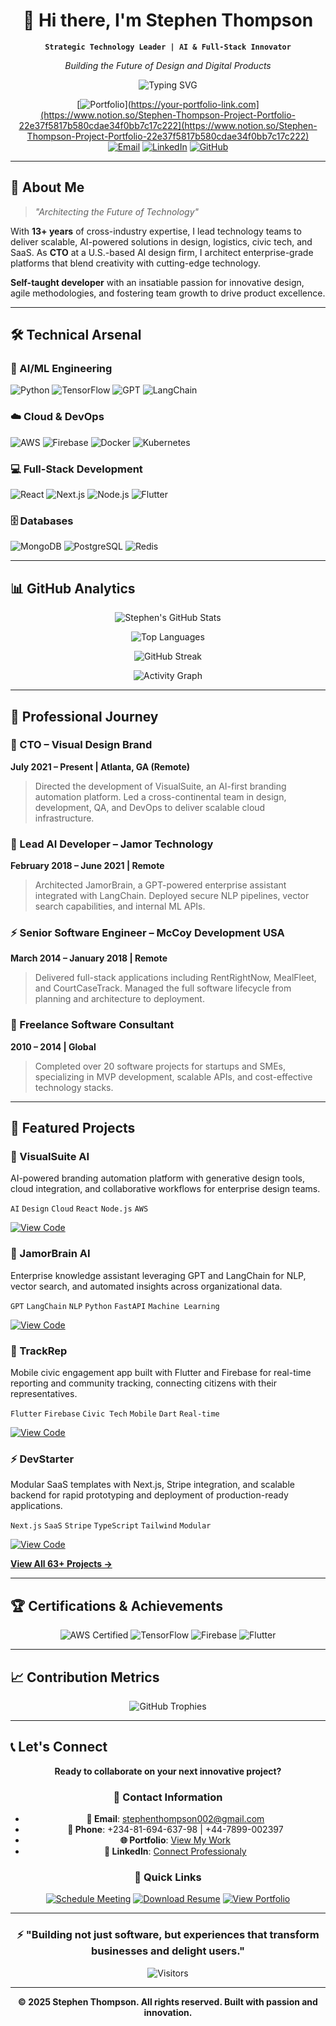 <!-- Header Section -->
<div align="center">

# 👋 Hi there, I'm Stephen Thompson

**`Strategic Technology Leader | AI & Full-Stack Innovator`**

*Building the Future of Design and Digital Products*

![Typing SVG](https://readme-typing-svg.herokuapp.com?font=Fira+Code&duration=4000&pause=1000&color=7C3AED&center=true&vCenter=true&width=600&lines=13%2B+Years+Experience;63%2B+Projects+Completed;20%2B+Technologies+Mastered;100%25+Client+Satisfaction)

[![Portfolio](https://img.shields.io/badge/🌐_Portfolio-000000?style=for-the-badge&logo=google-chrome&logoColor=white)](https://your-portfolio-link.com](https://www.notion.so/Stephen-Thompson-Project-Portfolio-22e37f5817b580cdae34f0bb7c17c222](https://www.notion.so/Stephen-Thompson-Project-Portfolio-22e37f5817b580cdae34f0bb7c17c222)
[![Email](https://img.shields.io/badge/📧_Email-D14836?style=for-the-badge&logo=gmail&logoColor=white)](mailto:stephenthompson002@gmail.com)
[![LinkedIn](https://img.shields.io/badge/💼_LinkedIn-0077B5?style=for-the-badge&logo=linkedin&logoColor=white)](https://linkedin.com/in/stephenthompson002)
[![GitHub](https://img.shields.io/badge/🐙_GitHub-181717?style=for-the-badge&logo=github&logoColor=white)](https://github.com/Stephenthompson002)

</div>

---

## 🚀 About Me

> *"Architecting the Future of Technology"*

With **13+ years** of cross-industry expertise, I lead technology teams to deliver scalable, AI-powered solutions in design, logistics, civic tech, and SaaS. As **CTO** at a U.S.-based AI design firm, I architect enterprise-grade platforms that blend creativity with cutting-edge technology.

**Self-taught developer** with an insatiable passion for innovative design, agile methodologies, and fostering team growth to drive product excellence.

---

## 🛠️ Technical Arsenal

### **🤖 AI/ML Engineering**
![Python](https://img.shields.io/badge/Python-3776AB?style=for-the-badge&logo=python&logoColor=white)
![TensorFlow](https://img.shields.io/badge/TensorFlow-FF6F00?style=for-the-badge&logo=tensorflow&logoColor=white)
![GPT](https://img.shields.io/badge/GPT-412991?style=for-the-badge&logo=openai&logoColor=white)
![LangChain](https://img.shields.io/badge/LangChain-FF6B35?style=for-the-badge)

### **☁️ Cloud & DevOps**
![AWS](https://img.shields.io/badge/AWS-232F3E?style=for-the-badge&logo=amazon-aws&logoColor=white)
![Firebase](https://img.shields.io/badge/Firebase-FFCA28?style=for-the-badge&logo=firebase&logoColor=black)
![Docker](https://img.shields.io/badge/Docker-2496ED?style=for-the-badge&logo=docker&logoColor=white)
![Kubernetes](https://img.shields.io/badge/Kubernetes-326CE5?style=for-the-badge&logo=kubernetes&logoColor=white)

### **💻 Full-Stack Development**
![React](https://img.shields.io/badge/React-20232A?style=for-the-badge&logo=react&logoColor=61DAFB)
![Next.js](https://img.shields.io/badge/Next.js-000000?style=for-the-badge&logo=next.js&logoColor=white)
![Node.js](https://img.shields.io/badge/Node.js-339933?style=for-the-badge&logo=nodedotjs&logoColor=white)
![Flutter](https://img.shields.io/badge/Flutter-02569B?style=for-the-badge&logo=flutter&logoColor=white)

### **🗄️ Databases**
![MongoDB](https://img.shields.io/badge/MongoDB-47A248?style=for-the-badge&logo=mongodb&logoColor=white)
![PostgreSQL](https://img.shields.io/badge/PostgreSQL-4169E1?style=for-the-badge&logo=postgresql&logoColor=white)
![Redis](https://img.shields.io/badge/Redis-DC382D?style=for-the-badge&logo=redis&logoColor=white)

---

## 📊 GitHub Analytics

<div align="center">

![Stephen's GitHub Stats](https://github-readme-stats.vercel.app/api?username=Stephenthompson002&show_icons=true&theme=radical&hide_border=true&include_all_commits=true&count_private=true)

![Top Languages](https://github-readme-stats.vercel.app/api/top-langs/?username=Stephenthompson002&layout=compact&theme=radical&hide_border=true&langs_count=8)

![GitHub Streak](https://github-readme-streak-stats.herokuapp.com/?user=Stephenthompson002&theme=radical&hide_border=true)

![Activity Graph](https://github-readme-activity-graph.vercel.app/graph?username=Stephenthompson002&theme=react-dark&bg_color=000000&hide_border=true&area=true)

</div>

---

## 💼 Professional Journey

### **👑 CTO** – Visual Design Brand
**July 2021 – Present | Atlanta, GA (Remote)**
> Directed the development of VisualSuite, an AI-first branding automation platform. Led a cross-continental team in design, development, QA, and DevOps to deliver scalable cloud infrastructure.

### **🧠 Lead AI Developer** – Jamor Technology  
**February 2018 – June 2021 | Remote**
> Architected JamorBrain, a GPT-powered enterprise assistant integrated with LangChain. Deployed secure NLP pipelines, vector search capabilities, and internal ML APIs.

### **⚡ Senior Software Engineer** – McCoy Development USA
**March 2014 – January 2018 | Remote**
> Delivered full-stack applications including RentRightNow, MealFleet, and CourtCaseTrack. Managed the full software lifecycle from planning and architecture to deployment.

### **🚀 Freelance Software Consultant**
**2010 – 2014 | Global**
> Completed over 20 software projects for startups and SMEs, specializing in MVP development, scalable APIs, and cost-effective technology stacks.

---

## 🎯 Featured Projects

### **🤖 VisualSuite AI**
AI-powered branding automation platform with generative design tools, cloud integration, and collaborative workflows for enterprise design teams.

`AI` `Design` `Cloud` `React` `Node.js` `AWS`

[![View Code](https://img.shields.io/badge/View_Code-000000?style=for-the-badge&logo=github&logoColor=white)](https://github.com/Stephenthompson002/visualsuite-ai)

### **🧠 JamorBrain AI**
Enterprise knowledge assistant leveraging GPT and LangChain for NLP, vector search, and automated insights across organizational data.

`GPT` `LangChain` `NLP` `Python` `FastAPI` `Machine Learning`

[![View Code](https://img.shields.io/badge/View_Code-000000?style=for-the-badge&logo=github&logoColor=white)](https://github.com/Stephenthompson002/jamorbrain-ai)

### **📱 TrackRep**
Mobile civic engagement app built with Flutter and Firebase for real-time reporting and community tracking, connecting citizens with their representatives.

`Flutter` `Firebase` `Civic Tech` `Mobile` `Dart` `Real-time`

[![View Code](https://img.shields.io/badge/View_Code-000000?style=for-the-badge&logo=github&logoColor=white)](https://github.com/Stephenthompson002/trackrep)

### **⚡ DevStarter**
Modular SaaS templates with Next.js, Stripe integration, and scalable backend for rapid prototyping and deployment of production-ready applications.

`Next.js` `SaaS` `Stripe` `TypeScript` `Tailwind` `Modular`

[![View Code](https://img.shields.io/badge/View_Code-000000?style=for-the-badge&logo=github&logoColor=white)](https://github.com/Stephenthompson002/devstarter)

**[View All 63+ Projects →](https://github.com/Stephenthompson002?tab=repositories)**

---

## 🏆 Certifications & Achievements

<div align="center">

![AWS Certified](https://img.shields.io/badge/AWS_Certified_Solutions_Architect-FF9900?style=for-the-badge&logo=amazonaws&logoColor=white)
![TensorFlow](https://img.shields.io/badge/TensorFlow_Developer_Certificate-FF6F00?style=for-the-badge&logo=tensorflow&logoColor=white)
![Firebase](https://img.shields.io/badge/Firebase_Advanced_Developer-FFCA28?style=for-the-badge&logo=firebase&logoColor=black)
![Flutter](https://img.shields.io/badge/Flutter_&_Dart_Mastery-02569B?style=for-the-badge&logo=flutter&logoColor=white)

</div>

---

## 📈 Contribution Metrics

<div align="center">

![GitHub Trophies](https://github-profile-trophy.vercel.app/?username=Stephenthompson002&theme=radical&no-frame=true&margin-w=15&margin-h=15&row=2&column=4)

</div>

---

## 📞 Let's Connect

<div align="center">

**Ready to collaborate on your next innovative project?**

### **💌 Contact Information**

- **📧 Email**: [stephenthompson002@gmail.com](mailto:stephenthompson002@gmail.com)
- **📱 Phone**: +234-81-694-637-98 | +44-7899-002397
- **🌐 Portfolio**: [View My Work](https://your-portfolio-link.com)
- **💼 LinkedIn**: [Connect Professionaly](https://linkedin.com/in/your-profile)

### **🚀 Quick Links**

[![Schedule Meeting](https://img.shields.io/badge/Schedule_Meeting-7C3AED?style=for-the-badge&logo=google-meet&logoColor=white)](https://calendly.com/your-calendly)
[![Download Resume](https://img.shields.io/badge/Download_Resume-00C853?style=for-the-badge&logo=adobeacrobatreader&logoColor=white)](https://your-portfolio-link.com/resume.pdf)
[![View Portfolio](https://img.shields.io/badge/View_Portfolio-000000?style=for-the-badge&logo=google-chrome&logoColor=white)](https://your-portfolio-link.com)

</div>

---

<div align="center">

### ⚡ **"Building not just software, but experiences that transform businesses and delight users."**

![Visitors](https://komarev.com/ghpvc/?username=Stephenthompson002&color=7C3AED&style=for-the-badge&label=PROFILE+VIEWS)

---

**© 2025 Stephen Thompson. All rights reserved. Built with passion and innovation.**

</div>
